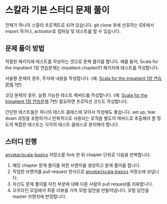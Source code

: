 # 스칼라 기본 스터디 문제 풀이

전체가 하나의 스칼라 프로젝트로 되어 있습니다. git clone 후에 선호하는 IDE에서 import 하거나, activator로 컴파일 및 테스트를 할 수 있습니다.

## 문제 풀이 방법

적절한 패키지에 테스트를 작성하는 것으로 문제 풀이를 합니다. 예를 들어, Scala for the Impatient 1장 연습문제는 impatient.chapter01 패키지에 테스트를 작성합니다.

서술형 문제의 경우, 주석에 내용을 작성합니다. (예: [Scala for the Impatient 1장 연습문제](https://github.com/anvatar/scala-basics/blob/dfcbbd68395c2eb02a84989fec4c0772ac985680/src/test/scala/impatient/chapter01/ChapterSpec.scala) 1번)

코딩 문제의 경우, 실행 가능한 테스트 메써드를 작성합니다. (예: [Scala for the Impatient 1장 연습문제](https://github.com/anvatar/scala-basics/blob/dfcbbd68395c2eb02a84989fec4c0772ac985680/src/test/scala/impatient/chapter01/ChapterSpec.scala) 7번) 필요하면 프로덕션 코드도 작성합니다.

간단한 테스트들은 하나의 테스트 클래스에 모아서 작성해도 좋습니다. set up, tear down 과정을 포함하거나 반복적으로 사용되는 로직을 별도의 메써드로 추출해야 할 정도의 복잡한 테스트는 각각의 테스트 클래스로 분리해야 합니다.

## 스터디 진행

 [anvatar/scala-basics](https://github.com/anvatar/scala-basics) 저장소를 fork 한 뒤 chapter 단위로 다음을 반복합니다.
 
 1. 해당 chapter 문제 풀이를 위한 브랜치를 생성하고 문제 풀이를 합니다.
 1. 작업한 브랜치를 pull request 방식으로 [anvatar/scala-basics](https://github.com/anvatar/scala-basics) 저장소에 보냅니다.
 1. 자신도 문제 풀이를 마친 부분에 대해 다른 사람의 pull request를 리뷰합니다.
 1. 오프라인 모임에서 최종 리뷰를 거쳐 모범 답안을 만들어냅니다. 모범 답안을 master 브랜치에 반영합니다.
